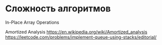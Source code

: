 # Сложность алгоритмов
In-Place Array Operations

Amortized Analysis
https://en.wikipedia.org/wiki/Amortized_analysis
https://leetcode.com/problems/implement-queue-using-stacks/editorial/